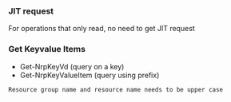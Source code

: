 
### JIT request

For operations that only read, no need to get JIT request

### Get Keyvalue Items

- Get-NrpKeyVd (query on a key)
- Get-NrpKeyValueItem (query using prefix)

`Resource group name and resource name needs to be upper case`
